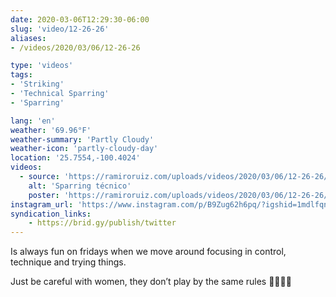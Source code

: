 ```yaml
---
date: 2020-03-06T12:29:30-06:00
slug: 'video/12-26-26'
aliases:
- /videos/2020/03/06/12-26-26

type: 'videos' 
tags:
- 'Striking'
- 'Technical Sparring'
- 'Sparring'

lang: 'en'
weather: '69.96°F'
weather-summary: 'Partly Cloudy'
weather-icon: 'partly-cloudy-day'
location: '25.7554,-100.4024'
videos:
  - source: 'https://ramiroruiz.com/uploads/videos/2020/03/06/12-26-26/technical-sparring.mp4'
    alt: 'Sparring técnico'
    poster: 'https://ramiroruiz.com/uploads/videos/2020/03/06/12-26-26/poster.jpg'
instagram_url: 'https://www.instagram.com/p/B9Zug62h6pq/?igshid=1mdlfqnlwiwlo'
syndication_links:
    - https://brid.gy/publish/twitter
---
```

Is always fun on fridays when we move around focusing in control, technique and trying things.  

Just be careful with women, they don’t play by the same rules 🙆🏻‍♂️😅 

  